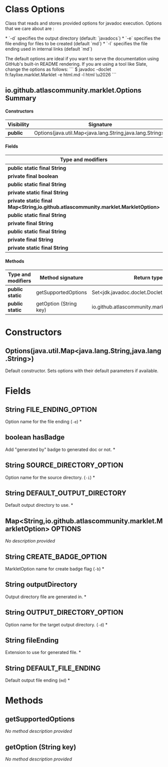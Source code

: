 Class Options
=============
Class that reads and stores provided options for javadoc execution. Options that we care about
 are :

 <p>* `-d` specifies the output directory (default: `javadocs`) * `-e` specifies the file ending
 for files to be created (default `md`) * `-l` specifies the file ending used in internal links
 (default `md`)

 <p> The default options are ideal if you want to serve the documentation using GitHub's
 built-in README rendering. If you are using a tool like Slate, change the options as follows: ```
 $ javadoc -doclet fr.faylixe.marklet.Marklet -e html.md -l html \u2026 ```

io.github.atlascommunity.marklet.Options Summary
-------
#### Constructors
| Visibility | Signature                                                 |
| ---------- | --------------------------------------------------------- |
| **public** | Options(java.util.Map<java.lang.String,java.lang.String>) |
#### Fields
| Type and modifiers                                                                  | Field name               |
| ----------------------------------------------------------------------------------- | ------------------------ |
| **public static final String**                                                      | FILE_ENDING_OPTION       |
| **private final boolean**                                                           | hasBadge                 |
| **public static final String**                                                      | SOURCE_DIRECTORY_OPTION  |
| **private static final String**                                                     | DEFAULT_OUTPUT_DIRECTORY |
| **private static final Map<String,io.github.atlascommunity.marklet.MarkletOption>** | OPTIONS                  |
| **public static final String**                                                      | CREATE_BADGE_OPTION      |
| **private final String**                                                            | outputDirectory          |
| **public static final String**                                                      | OUTPUT_DIRECTORY_OPTION  |
| **private final String**                                                            | fileEnding               |
| **private static final String**                                                     | DEFAULT_FILE_ENDING      |
#### Methods
| Type and modifiers | Method signature       | Return type                                    |
| ------------------ | ---------------------- | ---------------------------------------------- |
| **public static**  | getSupportedOptions    | Set<jdk.javadoc.doclet.Doclet.Option>          |
| **public static**  | getOption (String key) | io.github.atlascommunity.marklet.MarkletOption |

Constructors
============
Options(java.util.Map<java.lang.String,java.lang.String>)
---------------------------------------------------------
Default constructor. Sets options with their default parameters if available.



Fields
======
String FILE_ENDING_OPTION
-----------------------------------
Option name for the file ending (`-e`) *


boolean hasBadge
----------------
Add "generated by" badge to generated doc or not. *


String SOURCE_DIRECTORY_OPTION
----------------------------------------
Option name for the source directory. (`-i`) *


String DEFAULT_OUTPUT_DIRECTORY
-----------------------------------------
Default output directory to use. *


Map<String,io.github.atlascommunity.marklet.MarkletOption> OPTIONS
--------------------------------------------------------------------------------------
*No description provided*


String CREATE_BADGE_OPTION
------------------------------------
MarkletOption name for create badge flag (`-b`) *


String outputDirectory
--------------------------------
Output directory file are generated in. *


String OUTPUT_DIRECTORY_OPTION
----------------------------------------
Option name for the target output directory. (`-d`) *


String fileEnding
---------------------------
Extension to use for generated file. *


String DEFAULT_FILE_ENDING
------------------------------------
Default output file ending (`md`) *



Methods
=======
getSupportedOptions 
--------------------
*No method description provided*


getOption (String key)
----------------------
*No method description provided*




